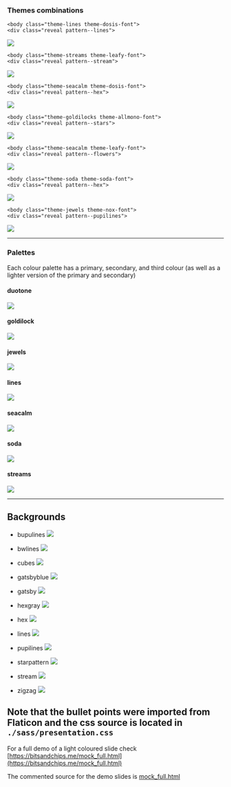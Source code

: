 ### Themes combinations

```
<body class="theme-lines theme-dosis-font">
<div class="reveal pattern--lines">
```

![](assets/docs/lines_theme.png)


```
<body class="theme-streams theme-leafy-font">
<div class="reveal pattern--stream">
```

![](assets/docs/streams.png)


```
<body class="theme-seacalm theme-dosis-font">
<div class="reveal pattern--hex">
```

![](assets/docs/hex.PNG)

```
<body class="theme-goldilocks theme-allmono-font">
<div class="reveal pattern--stars">
```

![](assets/docs/stars.PNG)


```
<body class="theme-seacalm theme-leafy-font">
<div class="reveal pattern--flowers">
```

![](assets/docs/flower.PNG)

```
<body class="theme-soda theme-soda-font">
<div class="reveal pattern--hex">
```
![](assets/docs/soda.png)

```
<body class="theme-jewels theme-nox-font">
<div class="reveal pattern--pupilines">
```
![](assets/docs/pupilines.png)

---

### Palettes
Each colour palette has a primary, secondary, and third colour (as well as a lighter version of the 
primary and secondary)

#### duotone
![](assets/docs/palettes/duotone.png)

#### goldilock
![](assets/docs/palettes/goldilocks.png)

#### jewels
![](assets/docs/palettes/jewels.png)

#### lines
![](assets/docs/palettes/lines.png)

#### seacalm
![](assets/docs/palettes/seacalm.png)

#### soda
![](assets/docs/palettes/soda.png)

#### streams
![](assets/docs/palettes/streams.png)

---
## Backgrounds

- bupulines
![](assets/patterns/bupulines.svg)

- bwlines
![](assets/patterns/bwlines.svg)

- cubes
![](assets/patterns/cubes.svg)

- gatsbyblue
![](assets/patterns/gatsbyblue.svg)

- gatsby
![](assets/patterns/gatsby.svg)

- hexgray
![](assets/patterns/hex_gray.svg)

- hex
![](assets/patterns/hex_pattern.svg)

- lines
![](assets/patterns/lines.png)

- pupilines
![](assets/patterns/pupilines.svg)

- starpattern
![](assets/patterns/star_pattern.svg)

- stream
![](assets/patterns/stream.svg)


- zigzag
![](assets/patterns/zigzag_purple.svg)


**Note** that the bullet points were imported from Flaticon and the css source is located in
`./sass/presentation.css`
---


For a full demo of a light coloured slide check
[https://bitsandchips.me/mock_full.html](https://bitsandchips.me/mock_full.html)

The commented source for the demo slides is [mock_full.html](mock_full.html)
